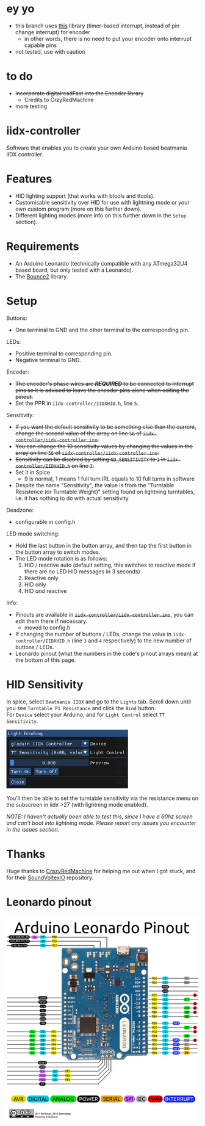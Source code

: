# ey yo
 - this branch uses [this](https://github.com/John-Lluch/Encoder) library (timer-based interrupt, instead of pin change interrupt) for encoder
	- in other words, there is no need to put your encoder onto interrupt capable pins
 - not tested, use with caution

# to do
 - ~~incorporate digitalreadFast into the Encoder library~~
	- Credits to CrzyRedMachine
 - more testing
 
# iidx-controller
Software that enables you to create your own Arduino based beatmania IIDX controller.

# Features
 - HID lighting support (that works with btools and ttools).
 - Customisable sensitivity over HID for use with lightning mode or your own custom program (more on this further down).
 - Different lighting modes (more info on this further down in the `Setup` section).

# Requirements
 - An Arduino Leonardo (technically compatible with any ATmega32U4 based board, but only tested with a Leonardo).
 - The [Bounce2](https://www.arduino.cc/reference/en/libraries/bounce2/) library.

# Setup
Buttons:
 - One terminal to GND and the other terminal to the corresponding pin.

LEDs:
 - Positive terminal to corresponding pin.
 - Negative terminal to GND.

Encoder:
 - ~~The encoder's phase wires are ***REQUIRED*** to be connected to interrupt pins so it is advised to leave the encoder pins alone when editing the pinout.~~
 - Set the PPR in `iidx-controller/IIDXHID.h`, line `5`.
 
Sensitivity:
 - ~~If you want the default sensitivity to be something else than the current, change the second value of the array on line `56` of `iidx-controller/iidx-controller.ino`.~~
 - ~~You can change the 10 sensitivity values by changing the values in the array on line `56` of `iidx-controller/iidx-controller.ino`.~~
 - ~~Sensitivity can be disabled by setting `NO_SENSITIVITY` to `1` in `iidx-controller/IIDXHID.h` on line `7`.~~
 - Set it in Spice
	- 9 is normal, 1 means 1 full turn IRL equals to 10 full turns in software
 - Despite the name "Sensitivity", the value is from the "Turntable Resistence (or Turntable Weight)" setting found on lightning turntables, i.e. it has nothing to do with actual sensitivity
 
Deadzone:
 - configurable in config.h

LED mode switching:
 - Hold the last button in the button array, and then tap the first button in the button array to switch modes.
 - The LED mode rotation is as follows:
   1. HID / reactive auto (default setting, this switches to reactive mode if there are no LED HID messages in 3 seconds)
   2. Reactive only
   3. HID only
   4. HID _and_ reactive

Info:
 - Pinouts are available in ~~`iidx-controller/iidx-controller.ino`~~, you can edit them there if necessary.
	- moved to config.h
 - If changing the number of buttons / LEDs, change the value in `iidx-controller/IIDXHID.h` (line `3` and `4` respectively) to the new number of buttons / LEDs.
 - Leonardo pinout (what the numbers in the code's pinout arrays mean) at the bottom of this page.

# HID Sensitivity
In spice, select `Beatmania IIDX` and go to the `Lights` tab. Scroll down until you see `Turntable P1 Resistance` and click the `Bind` button.  
For `Device` select your Arduino, and for `Light Control` select `TT Sensitivity`.

![Spice setup](spicecfg.png)

You'll then be able to set the turntable sensitivity via the resistance menu on the subscreen in iidx >27 (with lightning mode enabled).

_NOTE: I haven't actually been able to test this, since I have a 60hz screen and can't boot into lightning mode. Please report any issues you encounter in the issues section._

# Thanks
Huge thanks to [CrazyRedMachine](https://github.com/CrazyRedMachine) for helping me out when I got stuck, and for their [SoundVoltexIO](https://github.com/CrazyRedMachine/SoundVoltexIO) repository.

# Leonardo pinout
 
![Leo pinout](https://raw.githubusercontent.com/Bouni/Arduino-Pinout/master/Arduino%20Leonardo%20Pinout.png)
